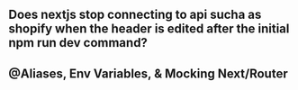 ## Does nextjs stop connecting to api sucha as shopify when the header is edited after the initial npm run dev command?

## @Aliases, Env Variables, & Mocking Next/Router